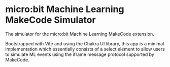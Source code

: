 # micro:bit Machine Learning MakeCode Simulator

The simulator for the micro:bit Machine Learning MakeCode extension.

Bootstrapped with Vite and using the Chakra UI library, this app is a minimal implementation which essentially consists of a select element to allow users to simulate ML events using the iframe message protocol supported by MakeCode.
